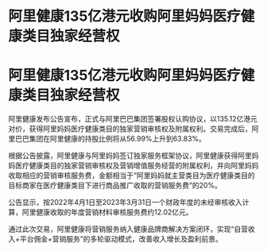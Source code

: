 # 阿里健康135亿港元收购阿里妈妈医疗健康类目独家经营权

# 阿里健康135亿港元收购阿里妈妈医疗健康类目独家经营权

阿里健康发布公告宣布，正式与阿里巴巴集团签署股权认购协议，以135.12亿港元对价，获得阿里妈妈医疗健康类目的独家营销审核权及附属权利。交易完成后，阿里巴巴集团在阿里健康的持股比例将从56.99%上升到63.83%。

根据公告披露，阿里健康与阿里妈妈签订独家服务框架协议，阿里健康获得阿里妈妈医疗健康类目的独家营销审核权及营销增值服务经营的附属权利，并向阿里妈妈收取相应的营销审核服务费，金额相当于“阿里妈妈就主营类目为医疗健康类目的目标商家在医疗健康类目下进行商品推广收取的营销服务费”的20%。

公告显示，按2022年4月1日至2023年3月31日一个财政年度的未经审核收入计算，阿里健康收取的年度营销材料审核服务费约12.02亿元。

通过此次交易，阿里健康将营销服务纳入健康品牌商解决方案闭环，实现“自营收入+平台佣金+营销服务”的多轮驱动模式，改善收入增长及盈利前景。

